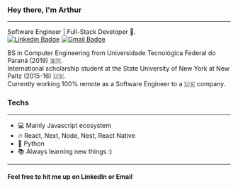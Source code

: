 <!-- <img align="right" width="400" height="400" src="https://hum-systems.com/site/templates/images/jobs/software-developer-2.png"> -->


### Hey there, I'm Arthur
---
Software Engineer | Full-Stack Developer :robot:.
<br/>
[![Linkedin Badge](https://img.shields.io/badge/-Arthur%20Gallina-6633cc?style=flat-square&logo=Linkedin&logoColor=white&link=https://www.linkedin.com/in/arthur-gallina-086768b0/)](https://www.linkedin.com/in/arthur-gallina-086768b0/) 
[![Gmail Badge](https://img.shields.io/badge/-arthur.gallina@gmail.com-6633cc?style=flat-square&logo=Gmail&logoColor=white&link=mailto:arthur.gallina@gmail.com)](mailto:arthur.gallina@gmail.com)

BS in Computer Engineering from Universidade Tecnológica Federal do Paraná (2019) :brazil:.  <br/>
International scholarship student at the State University of New York at New Paltz (2015-16) :us:.
<br/>
Currently working 100% remote as a Software Engineer to a :us: company.

### Techs
---
- 💻 Mainly Javascript ecosystem
- :fire: React, Next, Node, Nest, React Native
- :snake: Python
- 📚 Always learning new things :)

---
#### Feel free to hit me up on LinkedIn or Email


<!--
**Arthurgallina1/Arthurgallina1** is a ✨ _special_ ✨ repository because its `README.md` (this file) appears on your GitHub profile.










Here are some ideas to get you started:

- 🔭 I’m currently working on ...
- 🌱 I’m currently learning ...
- 👯 I’m looking to collaborate on ...
- 🤔 I’m looking for help with ...
- 💬 Ask me about ...
- 📫 How to reach me: ...
- 😄 Pronouns: ...
- ⚡ Fun fact: ...
-->
